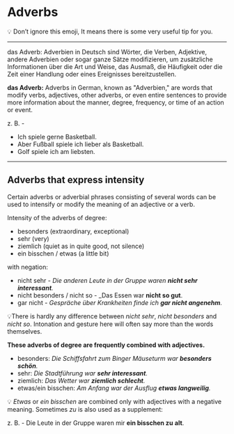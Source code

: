 # Adverbs

💡 Don’t ignore this emoji, It means there is some very useful tip for you.

---

das Adverb: Adverbien in Deutsch sind Wörter, die Verben, Adjektive, andere Adverbien oder sogar ganze Sätze modifizieren, um zusätzliche Informationen über die Art und Weise, das Ausmaß, die Häufigkeit oder die Zeit einer Handlung oder eines Ereignisses bereitzustellen.

**das Adverb:** Adverbs in German, known as "Adverbien," are words that modify verbs, adjectives, other adverbs, or even entire sentences to provide more information about the manner, degree, frequency, or time of an action or event.

z. B. -
- Ich spiele gerne Basketball.
- Aber Fußball spiele ich lieber als Basketball.
- Golf spiele ich am liebsten.


---
## Adverbs that express intensity

Certain adverbs or adverbial phrases consisting of several words can be used to intensify or modify the meaning of an adjective or a verb.

Intensity of the adverbs of degree:  
- besonders (extraordinary, exceptional)
- sehr (very)
- ziemlich (quiet as in quite good, not silence)
- ein bisschen / etwas (a little bit)

with negation:  
- nicht sehr - _Die anderen Leute in der Gruppe waren **nicht sehr interessant**._
- nicht besonders / nicht so -  _Das Essen war **nicht so gut**.
- gar nicht -  _Gespräche über Krankheiten finde ich **gar nicht angenehm**._

💡There is hardly any difference between _nicht sehr_, _nicht besonders_ and _nicht so_. Intonation and gesture here will often say more than the words themselves.  


**These adverbs of degree are frequently combined with adjectives.**
- besonders:  _Die Schiffsfahrt zum Binger Mäuseturm war **besonders schön**._
- sehr:  _Die Stadtführung war **sehr interessant**._
- ziemlich:  _Das Wetter war **ziemlich schlecht**._
- etwas/ein bisschen:  _Am Anfang war der Ausflug **etwas langweilig**._

💡 _Etwas_ or _ein bisschen_ are combined only with adjectives with a negative meaning. Sometimes _zu_ is also used as a supplement:  

z. B. - Die Leute in der Gruppe waren mir **ein bisschen zu** **alt**.

